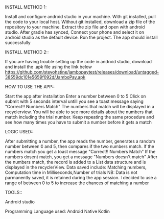 INSTALL METHOD 1: 

Install and configure android studio in your machine.
With git installed, pull the code to your local host.
Without git installed, download a zip file of the repository to your machine.
Extract the zip file and open with android studio.
After gradle has synced, Connect your phone and select it on android studio as the default device.
Run the project.
The app should install successfully


INSTALL METHOD 2:: 

If you are having trouble setting up the code in android studio, download and install the .apk file using the link below
https://github.com/stevohstine/jambopaytest/releases/download/untagged-38559dc101e5659f092d/JamboPay.apk


HOW TO USE THE APP:: 

Start the app after installation
Enter a number between 0 to 5
Click on submit with 5 seconds interval untill you see a toast message saying "Correct!! Numbers Match"
The numbers that match will be displayed in a recyclerview. 
You will be able to see more details about the numbers that match including the trial number.
Keep repeating the same procedure and see how many times you have to submit a number before it gets a match


LOGIC USED::  

After submitting a number, the app reads the number, generates a random number between 0 and 5, then compares if the two numbers match.
If the numbers match you get a toast message "Correct!! Numbers Match"
If the numbers dosent match, you get a message "Numbers doesn't match"
After the numbers match, the record is added to a List data structure and is displayed in the recyclerView.
Data saved include:
Matching numbers, Computation time in Milliseconds,Number of trials
NB: Data is not parmanently saved, it is retained during the app session.
I decided to use a range of between 0 to 5 to increase the chances of matching a number

TOOLS::  

Android studio

Programming Language used: Android Native Kotlin
